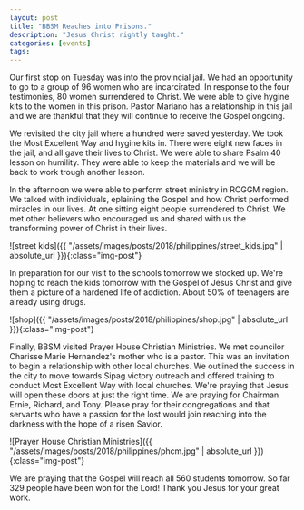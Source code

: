 ```yaml
---
layout: post
title: "BBSM Reaches into Prisons."
description: "Jesus Christ rightly taught."
categories: [events]
tags:
---
```


Our first stop on Tuesday was into the provincial jail.  We had an opportunity to go to a group of 96 women who are incarcirated.  In response to the four testimonies, 80 women surrendered to Christ.  We were able to give hygine kits to the women in this prison.  Pastor Mariano has a relationship in this jail and we are thankful that they will continue to receive the Gospel ongoing.

We revisited the city jail where a hundred were saved yesterday.  We took the Most Excellent Way and hygine kits in.  There were eight new faces in the jail, and all gave their lives to Christ.  We were able to share Psalm 40 lesson on humility.  They were able to keep the materials and we will be back to work trough another lesson.  

In the afternoon we were able to perform street ministry in RCGGM region.  We talked with individuals, eplaining the Gospel and how Christ performed miracles in our lives.  At one sitting eight people surrendered to Christ.  We met other believers who encouraged us and shared with us the transforming power of Christ in their lives.

![street kids]({{ "/assets/images/posts/2018/philippines/street_kids.jpg" | absolute_url }}){:class="img-post"}

In preparation for our visit to the schools tomorrow we stocked up.  We're hoping to reach the kids tomorrow with the Gospel of Jesus Christ and give them a picture of a hardened life of addiction.  About 50% of teenagers are already using drugs.  

![shop]({{ "/assets/images/posts/2018/philippines/shop.jpg" | absolute_url }}){:class="img-post"}

Finally, BBSM visited Prayer House Christian Ministries.  We met councilor Charisse Marie Hernandez's mother who is a pastor.  This was an invitation to begin a relationship with other local churches.  We outlined the success in the city to move towards Sipag victory outreach and offered training to conduct Most Excellent Way with local churches.  We're praying that Jesus will open these doors at just the right time.  We are praying for Chairman Ernie, Richard, and Tony.  Please pray for their congregations and that servants who have a passion for the lost would join reaching into the darkness with the hope of a risen Savior.

![Prayer House Christian Ministries]({{ "/assets/images/posts/2018/philippines/phcm.jpg" | absolute_url }}){:class="img-post"}

We are praying that the Gospel will reach all 560 students tomorrow.  So far 329 people have been won for the Lord!  Thank you Jesus for your great work.